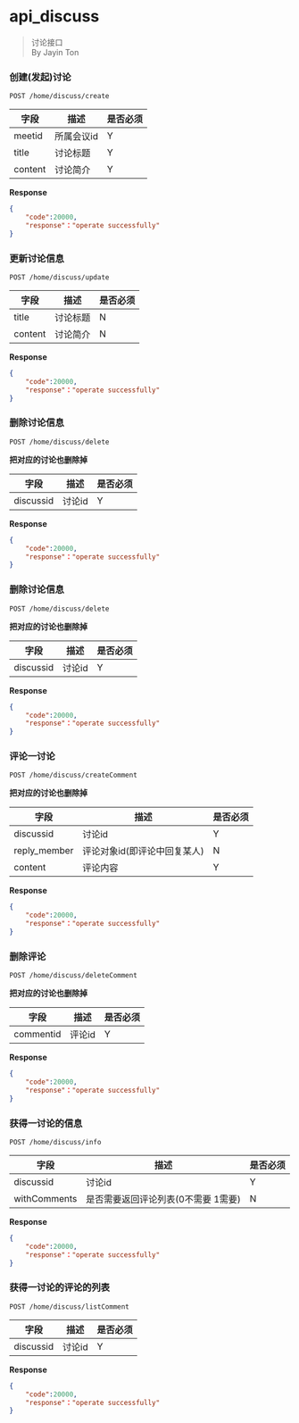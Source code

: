 api_discuss
===
> 讨论接口  
> By Jayin Ton


### 创建(发起)讨论
`POST /home/discuss/create` 

字段  |描述 |  是否必须 
------------ | -------------| -------------
meetid | 所属会议id     | Y
title|  讨论标题      | Y
content  | 讨论简介   | Y

**Response**  

```json
{
    "code":20000,
    "response"："operate successfully"
}
```


### 更新讨论信息
`POST /home/discuss/update` 

字段  |描述 |  是否必须 
------------ | -------------| -------------
title|  讨论标题      | N
content  | 讨论简介   | N

**Response**  

```json
{
    "code":20000,
    "response"："operate successfully"
}
```


### 删除讨论信息
`POST /home/discuss/delete` 

**把对应的讨论也删除掉**

字段  |描述 |  是否必须 
------------ | -------------| -------------
discussid|  讨论id      | Y

**Response**  

```json
{
    "code":20000,
    "response"："operate successfully"
}
```


### 删除讨论信息
`POST /home/discuss/delete` 

**把对应的讨论也删除掉**

字段  |描述 |  是否必须 
------------ | -------------| -------------
discussid|  讨论id      | Y

**Response**  

```json
{
    "code":20000,
    "response"："operate successfully"
}
```




### 评论一讨论
`POST /home/discuss/createComment` 

**把对应的讨论也删除掉**

字段  |描述 |  是否必须 
------------ | -------------| -------------
discussid|  讨论id      | Y
reply_member|  评论对象id(即评论中回复某人)  | N
content|  评论内容      | Y

**Response**  

```json
{
    "code":20000,
    "response"："operate successfully"
}
```


### 删除评论
`POST /home/discuss/deleteComment` 

**把对应的讨论也删除掉**

字段  |描述 |  是否必须 
------------ | -------------| -------------
commentid |  评论id      | Y


**Response**  

```json
{
    "code":20000,
    "response"："operate successfully"
}
```



### 获得一讨论的信息
`POST /home/discuss/info` 


字段  |描述 |  是否必须 
------------ | -------------| -------------
discussid|  讨论id      | Y
withComments |  是否需要返回评论列表(0不需要 1需要)  | N

**Response**  

```json
{
    "code":20000,
    "response"："operate successfully"
}
```



### 获得一讨论的评论的列表
`POST /home/discuss/listComment` 


字段  |描述 |  是否必须 
------------ | -------------| -------------
discussid|  讨论id      | Y


**Response**  

```json
{
    "code":20000,
    "response"："operate successfully"
}
```



